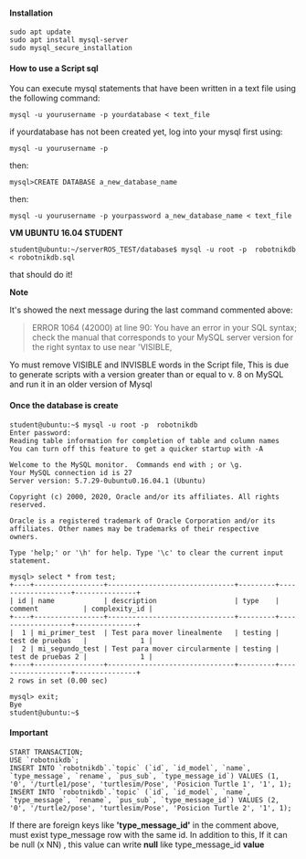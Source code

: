 
#### Installation

    sudo apt update
    sudo apt install mysql-server
    sudo mysql_secure_installation

#### How to use a Script sql

You can execute mysql statements that have been written in a text file using the following command:

    mysql -u yourusername -p yourdatabase < text_file

if yourdatabase has not been created yet, log into your mysql first using:

    mysql -u yourusername -p 

then:

    mysql>CREATE DATABASE a_new_database_name

then:

    mysql -u yourusername -p yourpassword a_new_database_name < text_file

**VM UBUNTU 16.04 STUDENT**

    student@ubuntu:~/serverROS_TEST/database$ mysql -u root -p  robotnikdb < robotnikdb.sql    

that should do it!

**Note**

It's showed the next message during the last command commented above:

> ERROR 1064 (42000) at line 90: You have an error in your SQL syntax;
> check the manual that corresponds to your MySQL server version for the
> right syntax to use near 'VISIBLE,

Yo must remove VISIBLE and INVISBLE words in the Script file, This is due to generate scripts with a version greater than or equal to v. 8 on MySQL and run it in an older version of Mysql

#### Once the database is create

    student@ubuntu:~$ mysql -u root -p  robotnikdb
    Enter password: 
    Reading table information for completion of table and column names
    You can turn off this feature to get a quicker startup with -A
    
    Welcome to the MySQL monitor.  Commands end with ; or \g.
    Your MySQL connection id is 27
    Server version: 5.7.29-0ubuntu0.16.04.1 (Ubuntu)
    
    Copyright (c) 2000, 2020, Oracle and/or its affiliates. All rights reserved.
    
    Oracle is a registered trademark of Oracle Corporation and/or its
    affiliates. Other names may be trademarks of their respective
    owners.
    
    Type 'help;' or '\h' for help. Type '\c' to clear the current input statement.
    
    mysql> select * from test;
    +----+-----------------+-------------------------------+---------+-------------------+---------------+
    | id | name            | description                   | type    | comment           | complexity_id |
    +----+-----------------+-------------------------------+---------+-------------------+---------------+
    |  1 | mi_primer_test  | Test para mover linealmente   | testing | test de pruebas   |             1 |
    |  2 | mi_segundo_test | Test para mover circularmente | testing | test de pruebas 2 |             1 |
    +----+-----------------+-------------------------------+---------+-------------------+---------------+
    2 rows in set (0.00 sec)
    
    mysql> exit;
    Bye
    student@ubuntu:~$ 

#### Important

    START TRANSACTION;
    USE `robotnikdb`;
    INSERT INTO `robotnikdb`.`topic` (`id`, `id_model`, `name`, `type_message`, `rename`, `pus_sub`, `type_message_id`) VALUES (1, '0', '/turtle1/pose', 'turtlesim/Pose', 'Posicion Turtle 1', '1', 1);
    INSERT INTO `robotnikdb`.`topic` (`id`, `id_model`, `name`, `type_message`, `rename`, `pus_sub`, `type_message_id`) VALUES (2, '0', '/turtle2/pose', 'turtlesim/Pose', 'Posicion Turtle 2', '1', 1);

If there are foreign keys like **'type_message_id'** in the comment above, must exist type_message row with the same id. In addition to this, If it can be null (x NN) , this value can write **null** like type_message_id **value**